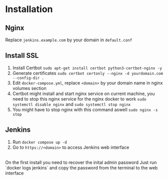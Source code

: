 # Installation

## Nginx

Replace `jenkins.example.com` by your domain in `default.conf`

## Install SSL

1. Install Certbot `sudo apt-get install certbot python3-certbot-nginx -y`
2. Generate certificates `sudo certbot certonly --nginx -d yourdomain.com --config-dir .`
3. Edit `docker-compose.yml`, replace `<domain>` by your domain name in nginx volumes section
4. Certbot might install and start nginx service on current machine, you need to stop this nginx service for the nginx docker to work `sudo systemctl disable nginx` and `sudo systemctl stop nginx`
5. You might have to stop nginx with this command aswell `sudo nginx -s stop`

## Jenkins

1. Run `docker compose up -d`
2. Go to `https://<domain>` to access Jenkins web interface
<br>
On the first install you need to recover the inital admin password
Just run `docker logs jenkins` and copy the password from the terminal to the web interface

